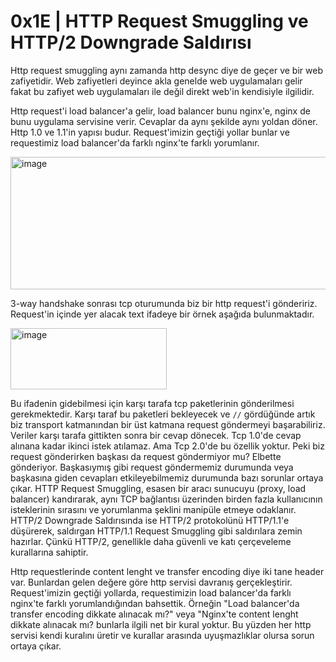 # **0x1E | HTTP Request Smuggling ve HTTP/2 Downgrade Saldırısı**

Http request smuggling aynı zamanda http desync diye de geçer ve bir web zafiyetidir. Web zafiyetleri deyince akla genelde web uygulamaları gelir fakat bu zafiyet web 
uygulamaları ile değil direkt web'in kendisiyle ilgilidir. 

Http request'i load balancer'a gelir, load balancer bunu nginx'e, nginx de bunu uygulama servisine verir. Cevaplar da aynı şekilde aynı yoldan döner. Http 1.0 ve 
1.1'in yapısı budur. Request'imizin geçtiği yollar bunlar ve requestimiz load balancer'da farklı nginx'te farklı yorumlanır.

<img width="1459" height="212" alt="image" src="https://github.com/user-attachments/assets/1fe9c259-d9b6-4cf7-abb2-3793e3e8feb4" />

3-way handshake sonrası tcp oturumunda biz bir http request'i göndeririz. Request'in içinde yer alacak text ifadeye bir örnek aşağıda bulunmaktadır.

<img width="250" height="98" alt="image" src="https://github.com/user-attachments/assets/49dbd549-e215-4bda-996e-ac59240bdcc3" />

Bu ifadenin gidebilmesi için karşı tarafa tcp paketlerinin gönderilmesi gerekmektedir. Karşı taraf bu paketleri bekleyecek ve `//` gördüğünde artık biz transport katmanından bir üst katmana request göndermeyi başarabiliriz. Veriler karşı tarafa gittikten sonra bir cevap dönecek. Tcp 1.0'de cevap alınana kadar ikinci istek atılamaz. Ama Tcp 2.0'de bu özellik yoktur. Peki biz request gönderirken başkası da request göndermiyor mu? Elbette gönderiyor. Başkasıymış gibi request göndermemiz durumunda veya başkasına giden cevapları etkileyebilmemiz durumunda bazı sorunlar ortaya çıkar. HTTP Request Smuggling, esasen bir aracı sunucuyu (proxy, load balancer) kandırarak, aynı TCP bağlantısı üzerinden birden fazla kullanıcının isteklerinin sırasını ve yorumlanma şeklini manipüle etmeye odaklanır. HTTP/2 Downgrade Saldırısında ise HTTP/2 protokolünü HTTP/1.1'e düşürerek, saldırgan HTTP/1.1 Request Smuggling gibi saldırılara zemin hazırlar. Çünkü HTTP/2, genellikle daha güvenli ve katı çerçeveleme kurallarına sahiptir.

Http requestlerinde content lenght ve transfer encoding diye iki tane header var. Bunlardan gelen değere göre http servisi davranış gerçekleştirir. Request'imizin geçtiği yollarda, requestimizin load balancer'da farklı nginx'te farklı yorumlandığından bahsettik. Örneğin "Load balancer'da transfer encoding dikkate alınacak mı?" veya "Nginx'te content lenght dikkate alınacak mı? bunlarla ilgili net bir kural yoktur. Bu yüzden her http servisi kendi kuralını üretir ve kurallar arasında uyuşmazlıklar olursa sorun ortaya çıkar. 
